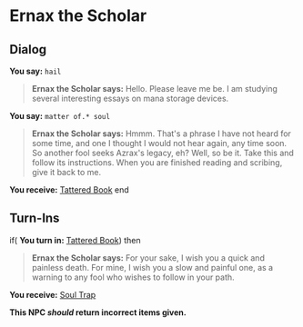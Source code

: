 # Ernax the Scholar
## Dialog

**You say:** `hail`



>**Ernax the Scholar says:** Hello. Please leave me be. I am studying several interesting essays on mana storage devices.

**You say:** `matter of.* soul`



>**Ernax the Scholar says:** Hmmm. That's a phrase I have not heard for some time, and one I thought I would not hear again, any time soon. So another fool seeks Azrax's legacy, eh? Well, so be it. Take this and follow its instructions. When you are finished reading and scribing, give it back to me.


**You receive:**  [Tattered Book](/item/18956)
end

## Turn-Ins





if( **You turn in:** [Tattered Book](/item/18956)) then 


>**Ernax the Scholar says:** For your sake, I wish you a quick and painless death. For mine, I wish you a slow and painful one, as a warning to any fool who wishes to follow in your path.


 **You receive:**  [Soul Trap](/item/17803) 

**This NPC *should* return incorrect items given.**





